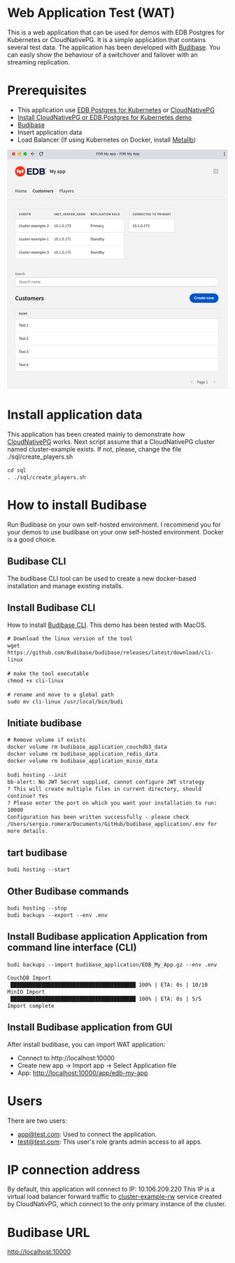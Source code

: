 # Web Application Test (WAT)
This is a web application that can be used for demos with EDB Postgres for Kubernetes or CloudNativePG. It is a simple application that contains several test data.
The application has been developed with [Budibase](https://budibase.com).
You can easly show the behaviour of a switchover and failover with an streaming replication.

# Prerequisites
- This application use [EDB Postgres for Kubernetes](https://www.enterprisedb.com/products/edb-postgres-for-kubernetes) or [CloudNativePG](https://cloudnative-pg.io)
- [Install CloudNativePG or EDB Postgres for Kubernetes demo](https://github.com/sergioenterprisedb/kubecon2022-demo)
- [Budibase](https://budibase.com)
- Insert application data
- Load Balancer (If using Kubernetes on Docker, install [Metallb](https://metallb.universe.tf/installation/))

![WAT](/images/budibase_wat.png)

# Install application data
This application has been created mainly to demonstrate how [CloudNativePG](https://cloudnative-pg.io) works.
Next script assume that a CloudNativePG cluster named cluster-example exists. If not, please, change the file ./sql/create_players.sh
```
cd sql
. ./sql/create_players.sh
```

# How to install Budibase
Run Budibase on your own self-hosted environment.
I recommend you for your demos to use budibase on your onw self-hosted environment. Docker is a good choice.

## Budibase CLI
The budibase CLI tool can be used to create a new docker-based installation and manage existing installs.

## Install Budibase CLI
How to install [Budibase CLI](https://docs.budibase.com/docs/budibase-cli-setup).
This demo has been tested with MacOS.
```
# Download the linux version of the tool
wget https://github.com/Budibase/budibase/releases/latest/download/cli-linux

# make the tool executable
chmod +x cli-linux

# rename and move to a global path
sudo mv cli-linux /usr/local/bin/budi
```

## Initiate budibase
```
# Remove volume if exists
docker volume rm budibase_application_couchdb3_data
docker volume rm budibase_application_redis_data
docker volume rm budibase_application_minio_data

budi hosting --init
bb-alert: No JWT Secret supplied, cannot configure JWT strategy
? This will create multiple files in current directory, should continue? Yes
? Please enter the port on which you want your installation to run:  10000
Configuration has been written successfully - please check /Users/sergio.romera/Documents/GitHub/budibase_application/.env for more details.
```
## tart budibase
```
budi hosting --start
```

## Other Budibase commands
```
budi hosting --stop
budi backups --export --env .env
```

## Install Budibase application Application from command line interface (CLI)
```
budi backups --import budibase_application/EDB_My_App.gz --env .env
```
```
CouchDB Import
 ████████████████████████████████████████ 100% | ETA: 0s | 10/10
MinIO Import
 ████████████████████████████████████████ 100% | ETA: 0s | 5/5
Import complete
```

## Install Budibase application from GUI
After install budibase, you can import WAT application:
- Connect to http://localhost:10000
- Create new app -> Import app -> Select Application file
- App: [http://localhost:10000/app/edb-my-app](http://localhost:10000/app/edb-my-app)

# Users
There are two users:
- app@test.com: Used to connect the application.
- test@test.com: This user's role grants admin access to all apps.

# IP connection address
By default, this application will connect to IP: 10.106.209.220
This IP is a virtual load balancer forward traffic to [cluster-example-rw](https://www.enterprisedb.com/docs/postgres_for_kubernetes/latest/architecture/) service created by CloudNativPG, which connect to the only primary instance of the cluster.

# Budibase URL
[http://localhost:10000](http://localhost:10000)


